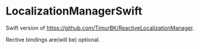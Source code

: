 # LocalizationManagerSwift
Swift version of https://github.com/TimurBK/ReactiveLocalizationManager.

Rective bindings are(will be) optional.
